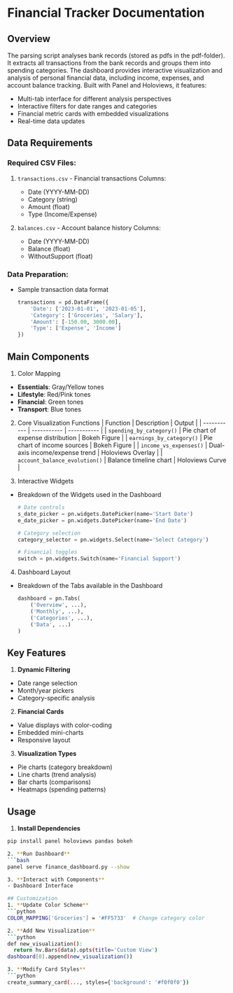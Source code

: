 # Financial Tracker Documentation

## Overview
The parsing script analyses bank records (stored as pdfs in the pdf-folder). It extracts all transactions from the bank records and groups them into spending categories.
The dashboard provides interactive visualization and analysis of personal financial data, including income, expenses, and account balance tracking. Built with Panel and Holoviews, it features:

- Multi-tab interface for different analysis perspectives
- Interactive filters for date ranges and categories
- Financial metric cards with embedded visualizations
- Real-time data updates

## Data Requirements
### Required CSV Files:
1. `transactions.csv` - Financial transactions
   Columns:
   - Date (YYYY-MM-DD)
   - Category (string)
   - Amount (float)
   - Type (Income/Expense)

2. `balances.csv` - Account balance history
   Columns:
   - Date (YYYY-MM-DD)
   - Balance (float)
   - WithoutSupport (float)

### Data Preparation:
- Sample transaction data format
  ```python
  transactions = pd.DataFrame({
      'Date': ['2023-01-01', '2023-01-05'],
      'Category': ['Groceries', 'Salary'],
      'Amount': [-150.00, 3000.00],
      'Type': ['Expense', 'Income']
  })

## Main Components
1. Color Mapping
  - **Essentials**: Gray/Yellow tones
  - **Lifestyle**: Red/Pink tones
  - **Financial**: Green tones
  - **Transport**: Blue tones

2. Core Visualization Functions
| Function      | Description | Output  |
| ----------- | ----------- | ----------- |
| `spending_by_category()` | Pie chart of expense distribution | Bokeh Figure |
| `earnings_by_category()`   | Pie chart of income sources | Bokeh Figure |
| `income_vs_expenses()`   | Dual-axis income/expense trend	 | Holoviews Overlay |
| `account_balance_evolution()`   | Balance timeline chart | Holoviews Curve |

3. Interactive Widgets
- Breakdown of the Widgets used in the Dashboard
  ```python
  # Date controls
  s_date_picker = pn.widgets.DatePicker(name='Start Date')
  e_date_picker = pn.widgets.DatePicker(name='End Date')

  # Category selection
  category_selector = pn.widgets.Select(name='Select Category')
  
  # Financial toggles
  switch = pn.widgets.Switch(name='Financial Support')

4. Dashboard Layout
- Breakdown of the Tabs available in the Dashboard
  ```python
  dashboard = pn.Tabs(
      ('Overview', ...),
      ('Monthly', ...), 
      ('Categories', ...),
      ('Data', ...)
  )

## Key Features
1. **Dynamic Filtering**
  - Date range selection
  - Month/year pickers
  - Category-specific analysis

2. **Financial Cards**
  - Value displays with color-coding
  - Embedded mini-charts
  - Responsive layout

3. **Visualization Types**
  - Pie charts (category breakdown)
  - Line charts (trend analysis)
  - Bar charts (comparisons)
  - Heatmaps (spending patterns)

## Usage
1. **Install Dependencies**
  ```bash
  pip install panel holoviews pandas bokeh

2. **Run Dashboard**
  ```bash
  panel serve finance_dashboard.py --show

3. **Interact with Components**
  - Dashboard Interface

## Customization
1. **Update Color Scheme**
  ```python
  COLOR_MAPPING['Groceries'] = '#FF5733'  # Change category color

2. **Add New Visualization**
  ```python
  def new_visualization():
    return hv.Bars(data).opts(title='Custom View')
  dashboard[0].append(new_visualization())

3. **Modify Card Styles**
  ```python
  create_summary_card(..., styles={'background': '#f0f0f0'})
